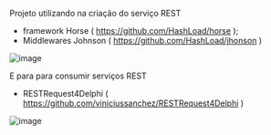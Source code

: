 Projeto utilizando na criação do serviço REST
  * framework Horse ( https://github.com/HashLoad/horse );
  * Middlewares Johnson ( https://github.com/HashLoad/jhonson )

![image](https://github.com/janderson-silva/ExemploUploadFoto/assets/32645110/d7b269c3-3ee9-492c-ac04-248a6521b75b)

E para para consumir serviços REST
  * RESTRequest4Delphi ( https://github.com/viniciussanchez/RESTRequest4Delphi )

![image](https://github.com/janderson-silva/ExemploUploadFoto/assets/32645110/2f1c1dd0-1b02-4140-93a4-2ad83375d4c7)
